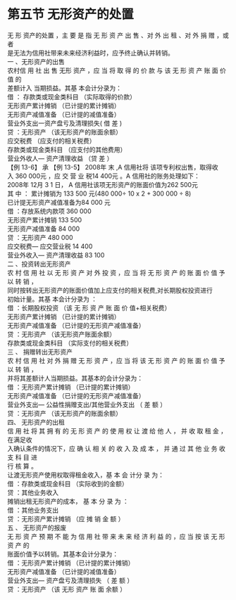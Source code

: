 # 第五节 无形资产的处置

无 形 资产的处置 ，主 要 是 指 无 形 资 产 出 售 、对 外 出 租 、对 外 捐 赠 ，或者<br />
      是无法为信用社带来未来经济利益时，应予终止确认并转销。<br />
      一 、无形资产的出售<br />
      农村信 用 社 出 售 无形 资产 ，应 当 将 取 得 的 价 款 与 该 无 形 资 产 账 面 价 值 的<br />
      差额计入 当期损益。其基 本会计分录为：<br />
      借 ：  存款类或现金类科目 （实际取得的价款）<br />
      无形资产累计摊销 （已计提的累计摊销）<br />
      无形资产减值准备 （已计提的减值准备）<br />
      营业外支出一资产盘亏及清理损失( 借 差 )<br />
      贷 ：无形资产 （该无形资产的账面余额）<br />
      应交税费 （应支付的相关税费）<br />
      存款类或现金类科目 （应支付的其他费用）<br />
      营业外收人— 资产清理收益 （贷 差 ）<br />
      【例 13-6】 承 【例 13-5】  2008年 末 ,A 信用社将 该项专利权出售，取得收<br />
      入 360 000元 ，应 交 营 业 税14 400元 。A 信用社的账务处理如下：<br />
      2008年 12月 3 1 日， A 信用社该项无形资产的账面价值为262 500元<br />
      其 中 ： 累计摊销为 133 500 元(480 000÷ 10 x 2 + 300 000 ÷ 8)<br />
      已计提无形资产减值准备为84 000  元<br />
      借 ：存放系统内款项 360 000<br />
      无形资产累计摊销 133 500<br />
      无形资产减值准备 84 000<br />
      贷 ：无形资产 480 000<br />
      应交税费— 应交营业税 14 400<br />
      营业外收入— 资产清理收益 83 100<br />
      二 、投资转出无形资产<br />
      农 村 信 用 社 以 无 形 资 产 对 外 投 资 ，应 当 将 无 形 资 产 的 账 面 价 值 予 以 转 销 ，<br />
      同时按转出无形资产的账面价值加上应支付的相关税费,对长期股权投资进行<br />
      初始计量。其基 本会计分录为  ：<br />
      借 ：长期股权投资 （该 无 形 资 产 账 面 价 值+相关税费）<br />
      无形资产累计摊销 （已计提的累计摊销）<br />
      无形资产减值准备 （已计提的无形资产减值准备）<br />
      贷 ：无形资产 （该无形资产账面余额）<br />
      存款类或现金类科目 （实际支付的相关税费）<br />
      三 、  捐赠转出无形资产<br />
      农 村 信 用 社 对 外 捐 赠 无 形 资 产 ，应 当 将 该 无 形 资 产 的 账 面 价 值 予 以 转 销 ，<br />
      并将其差额计人当期损益。其基本的会计分录为：<br />
      借 ：无形资产累计摊销 （已计提的累计摊销）<br />
      无形资产减值准备 （已计提的无形资产减值准备）<br />
      营业外支出— 公益性捐赠支出/其他营业外支出 （ 差 额 ）<br />
      贷 ：无形资产 （该无形资产的账面余额）<br />
      四、  无形资产的出租<br />
      信 用 社 将 其 拥 有 的 无 形 资 产 的 使 用 权 让 渡 给 他 人 ， 并 收 取 租 金 ，在满足收<br />
      入确认条件的情况下，应 确 认 相 关 的 收 入 及 成 本 ， 并 通 过 其 他 业 务 收 支 科 目 进<br />
      行 核 算 。<br />
      让渡无形资产使用权取得租金收入，基 本 会 计分 录 为：<br />
      借 ：存款类或现金科目 （实际收到的金额）<br />
      贷 ：其他业务收入<br />
      摊销出租无形资产的成本， 基 本 分 录 为 ：<br />
      借 ：其他业务支出<br />
      贷 ：无形资产累计摊销 （应 摊 销 金 额 ）<br />
      五 、  无形资产的报废<br />
      无 形 资 产 预 期 不 能 为 信 用 社 带 来 未 来 经 济 利 益 的 ，应 当 按 该 无 形 资 产 的<br />
      账面价值予以转销。其基本会计分录为：<br />
      借 ：无形资产累计摊销 （已计提的累计摊销）<br />
      无形资产减值准备 （已计提的减值准备）<br />
      营业外支出— 资产盘亏及清理损失 （ 差 额 ）<br />
      贷 ：无形资产 （该 无形 资产 账 面 余额 ）